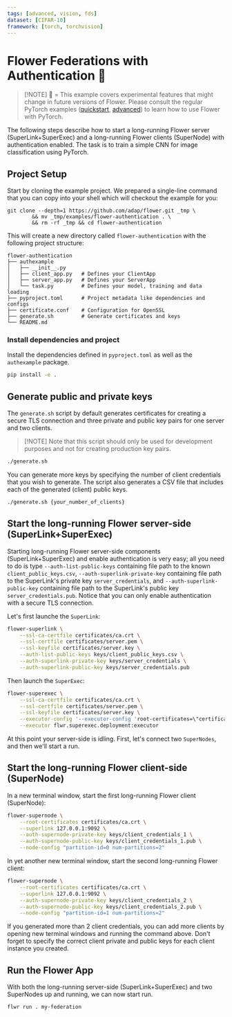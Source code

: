 ```yaml
---
tags: [advanced, vision, fds]
dataset: [CIFAR-10]
framework: [torch, torchvision]
---
```


# Flower Federations with Authentication 🧪

> \[!NOTE\]
> 🧪 = This example covers experimental features that might change in future versions of Flower.
> Please consult the regular PyTorch examples ([quickstart](https://github.com/adap/flower/tree/main/examples/quickstart-pytorch), [advanced](https://github.com/adap/flower/tree/main/examples/advanced-pytorch)) to learn how to use Flower with PyTorch.

The following steps describe how to start a long-running Flower server (SuperLink+SuperExec) and a long-running Flower clients (SuperNode) with authentication enabled. The task is to train a simple CNN for image classification using PyTorch.

## Project Setup

Start by cloning the example project. We prepared a single-line command that you can copy into your shell which will checkout the example for you:

```shell
git clone --depth=1 https://github.com/adap/flower.git _tmp \
        && mv _tmp/examples/flower-authentication . \
        && rm -rf _tmp && cd flower-authentication
```

This will create a new directory called `flower-authentication` with the following project structure:

```shell
flower-authentication
├── authexample
│   ├── __init__.py
│   ├── client_app.py   # Defines your ClientApp
│   ├── server_app.py   # Defines your ServerApp
│   └── task.py         # Defines your model, training and data loading
├── pyproject.toml      # Project metadata like dependencies and configs
├── certificate.conf    # Configuration for OpenSSL
├── generate.sh         # Generate certificates and keys
└── README.md
```

### Install dependencies and project

Install the dependencies defined in `pyproject.toml` as well as the `authexample` package.

```bash
pip install -e .
```

## Generate public and private keys

The `generate.sh` script by default generates certificates for creating a secure TLS connection
and three private and public key pairs for one server and two clients.

> \[!NOTE\]
> Note that this script should only be used for development purposes and not for creating production key pairs.

```bash
./generate.sh
```

You can generate more keys by specifying the number of client credentials that you wish to generate.
The script also generates a CSV file that includes each of the generated (client) public keys.

```bash
./generate.sh {your_number_of_clients}
```

## Start the long-running Flower server-side (SuperLink+SuperExec)

Starting long-running Flower server-side components (SuperLink+SuperExec) and enable authentication is very easy; all you need to do is type
`--auth-list-public-keys` containing file path to the known `client_public_keys.csv`, `--auth-superlink-private-key`
containing file path to the SuperLink's private key `server_credentials`, and `--auth-superlink-public-key` containing file path to the SuperLink's public key `server_credentials.pub`. Notice that you can only enable authentication with a secure TLS connection.

Let's first launche the `SuperLink`:

```bash
flower-superlink \
    --ssl-ca-certfile certificates/ca.crt \
    --ssl-certfile certificates/server.pem \
    --ssl-keyfile certificates/server.key \
    --auth-list-public-keys keys/client_public_keys.csv \
    --auth-superlink-private-key keys/server_credentials \
    --auth-superlink-public-key keys/server_credentials.pub
```

Then launch the `SuperExec`:

```bash
flower-superexec \
    --ssl-ca-certfile certificates/ca.crt \
    --ssl-certfile certificates/server.pem \
    --ssl-keyfile certificates/server.key \
    --executor-config '--executor-config 'root-certificates=\"certificates/ca.crt\"'' \
    --executor flwr.superexec.deployment:executor

```

At this point your server-side is idling. First, let's connect two `SuperNodes`, and then we'll start a run.

## Start the long-running Flower client-side (SuperNode)

In a new terminal window, start the first long-running Flower client (SuperNode):

```bash
flower-supernode \
    --root-certificates certificates/ca.crt \
    --superlink 127.0.0.1:9092 \
    --auth-supernode-private-key keys/client_credentials_1 \
    --auth-supernode-public-key keys/client_credentials_1.pub \
    --node-config "partition-id=0 num-partitions=2"
```

In yet another new terminal window, start the second long-running Flower client:

```bash
flower-supernode \
    --root-certificates certificates/ca.crt \
    --superlink 127.0.0.1:9092 \
    --auth-supernode-private-key keys/client_credentials_2 \
    --auth-supernode-public-key keys/client_credentials_2.pub \
    --node-config "partition-id=1 num-partitions=2"
```

If you generated more than 2 client credentials, you can add more clients by opening new terminal windows and running the command
above. Don't forget to specify the correct client private and public keys for each client instance you created.

## Run the Flower App

With both the long-running server-side (SuperLink+SuperExec) and two SuperNodes up and running, we can now start run.

```bash
flwr run . my-federation
```
